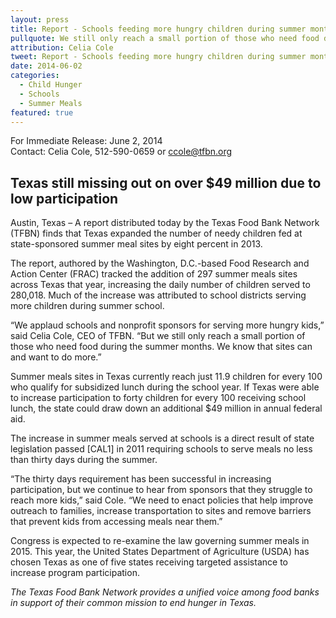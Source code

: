 ```yaml
---
layout: press
title: Report - Schools feeding more hungry children during summer months
pullquote: We still only reach a small portion of those who need food during the summer months. We know that sites can and want to do more.
attribution: Celia Cole
tweet: Report - Schools feeding more hungry children during summer months
date: 2014-06-02
categories:
  - Child Hunger
  - Schools
  - Summer Meals
featured: true
---
```


For Immediate Release: June 2, 2014   
Contact: Celia Cole, 512-590-0659 or ccole@tfbn.org

## Texas still missing out on over $49 million due to low participation

Austin, Texas – A report distributed today by the Texas Food Bank Network (TFBN) finds that Texas expanded the number of needy children fed at state-sponsored summer meal sites by eight percent in 2013.

The report, authored by the Washington, D.C.-based Food Research and Action Center (FRAC) tracked the addition of 297 summer meals sites across Texas that year, increasing the daily number of children served to 280,018. Much of the increase was attributed to school districts serving more children during summer school.

“We applaud schools and nonprofit sponsors for serving more hungry kids,” said Celia Cole, CEO of TFBN. “But we still only reach a small portion of those who need food during the summer months. We know that sites can and want to do more.”

Summer meals sites in Texas currently reach just 11.9 children for every 100 who qualify for subsidized lunch during the school year. If Texas were able to increase participation to forty children for every 100 receiving school lunch, the state could draw down an additional $49 million in annual federal aid.

The increase in summer meals served at schools is a direct result of state legislation passed [CAL1] in 2011 requiring schools to serve meals no less than thirty days during the summer.

“The thirty days requirement has been successful in increasing participation, but we continue to hear from sponsors that they struggle to reach more kids,” said Cole. “We need to enact policies that help improve outreach to families, increase transportation to sites and remove barriers that prevent kids from accessing meals near them.”

Congress is expected to re-examine the law governing summer meals in 2015. This year, the United States Department of Agriculture (USDA) has chosen Texas as one of five states receiving targeted assistance to increase program participation.

*The Texas Food Bank Network provides a unified voice among food banks in support of their common mission to end hunger in Texas.*

 ##
